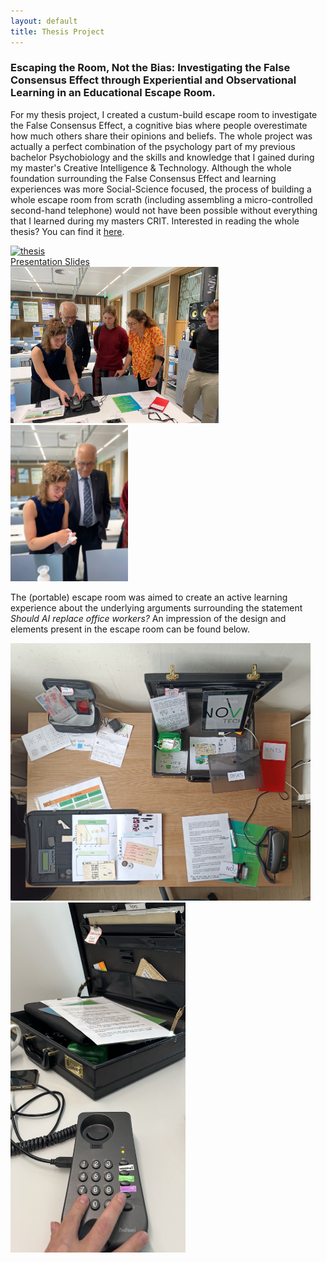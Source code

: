 ```yaml
---
layout: default
title: Thesis Project
---
```


<h3>Escaping the Room, Not the Bias: Investigating the False Consensus Effect through Experiential and Observational Learning in an Educational Escape Room.</h3>

For my thesis project, I created a custum-build escape room to investigate the False Consensus Effect, a cognitive bias where people overestimate how much others share their opinions and beliefs. The whole project was actually a perfect combination of the psychology part of my previous bachelor Psychobiology and the skills and knowledge that I gained during my master's Creative Intelligence & Technology. Although the whole foundation surrounding the False Consensus Effect and learning experiences was more Social-Science focused, the process of building a whole escape room from scrath (including assembling a micro-controlled second-hand telephone) would not have been possible without everything that I learned during my masters CRIT. Interested in reading the whole thesis? You can find it [here](https://theses.liacs.nl/pdf/2024-2025-RooijLvanLinthe.pdf).

<div project-wrapper>
    <a href="docs/thesis_presentation.pdf" class="image-overlay-link">
        <div class="image-overlay-container">
            <img class="projects-square" src="/portfolio/images/present.jpg" alt="thesis">
            <div class="overlay-text">Presentation Slides</div>
        </div>
    </a>
    <img src="images/escape2.jpg" width= "333" heigth="250" alt="tel">
    <img src="images/escape3.jpg" width="188" heigth="250" alt="tel">
</div>

The (portable) escape room was aimed to create an active learning experience about the underlying arguments surrounding the statement *Should AI replace office workers?* An impression of the design and elements present in the escape room can be found below. 

<img src="images/escape_room.jpg" width= "480" alt="tel">
<img src="images/escaperoom2.jpg" width= "280" alt="tel">
